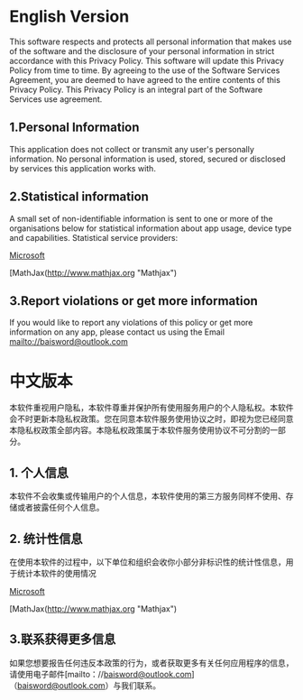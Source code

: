 # English Version

This software respects and protects all personal information that makes use of the software and the disclosure of your personal information in strict accordance with this Privacy Policy. This software will update this Privacy Policy from time to time. By agreeing to the use of the Software Services Agreement, you are deemed to have agreed to the entire contents of this Privacy Policy. This Privacy Policy is an integral part of the Software Services use agreement.

## 1.Personal Information

This application does not collect or transmit any user's personally information. No personal information is used, stored, secured or disclosed by services this application works with.

## 2.Statistical information

A small set of non-identifiable information is sent to one or more of the organisations below for statistical information about app usage, device type and capabilities. Statistical service providers:

[Microsoft](http://www.microsoft.com "Microsoft")

[MathJax(http://www.mathjax.org "Mathjax")

## 3.Report violations or get more information

If you would like to report any violations of this policy or get more information on any app, please contact us using the Email [mailto://baisword@outlook.com](baisword@outlook.com)

# 中文版本

本软件重视用户隐私，本软件尊重并保护所有使用服务用户的个人隐私权。本软件会不时更新本隐私权政策。您在同意本软件服务使用协议之时，即视为您已经同意本隐私权政策全部内容。本隐私权政策属于本软件服务使用协议不可分割的一部分。

## 1. 个人信息

本软件不会收集或传输用户的个人信息，本软件使用的第三方服务同样不使用、存储或者披露任何个人信息。

## 2. 统计性信息

在使用本软件的过程中，以下单位和组织会收你小部分非标识性的统计性信息，用于统计本软件的使用情况

[Microsoft](http://www.microsoft.com "Microsoft")

[MathJax(http://www.mathjax.org "Mathjax")

## 3.联系获得更多信息

如果您想要报告任何违反本政策的行为，或者获取更多有关任何应用程序的信息，请使用电子邮件[mailto：//baisword@outlook.com]（baisword@outlook.com）与我们联系。
